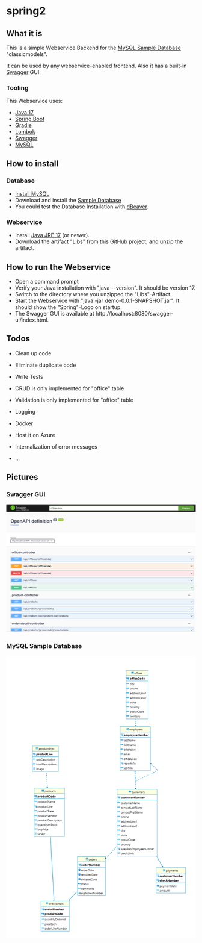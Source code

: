 # spring2

## What it is
This is a simple Webservice Backend for the [MySQL Sample Database](https://www.mysqltutorial.org/mysql-sample-database.aspx) "classicmodels".

It can be used by any webservice-enabled frontend. Also it has a built-in [Swagger](https://swagger.io/) GUI.

### Tooling
This Webservice uses:
* [Java 17](https://www.oracle.com/java/technologies/javase/jdk17-archive-downloads.html)
* [Spring Boot](https://spring.io/projects/spring-boot)
* [Gradle](https://gradle.org/)
* [Lombok](https://projectlombok.org/) 
* [Swagger](https://swagger.io/)
* [MySQL](https://www.mysql.com/de/)

## How to install

### Database

* [Install MySQL](https://www.mysqltutorial.org/install-mysql/)
* Download and install the [Sample Database](https://www.mysqltutorial.org/mysql-sample-database.aspx)
* You could test the Database Installation with [dBeaver](https://dbeaver.io/).

### Webservice
* Install [Java JRE 17](https://www.oracle.com/java/technologies/javase/jdk17-archive-downloads.html) (or newer).
* Download the artifact "Libs" from this GitHub project, and unzip the artifact.

## How to run the Webservice
* Open a command prompt
* Verify your Java installation with "java --version". It should be version 17.
* Switch to the directory where you unzipped the "Libs"-Artifact.
* Start the Webservice with "java -jar demo-0.0.1-SNAPSHOT.jar". It should show the "Spring"-Logo on startup.
* The Swagger GUI is available at http://localhost:8080/swagger-ui/index.html.

## Todos
* Clean up code
* Eliminate duplicate code 
* Write Tests
* CRUD is only implemented for "office" table
* Validation is only implemented for "office" table
* Logging
* Docker
* Host it on Azure
* Internalization of error messages

* ...

## Pictures

### Swagger GUI
![Swagger GUI](swagger.png)


### MySQL Sample Database
![MySQL Sample Database](mysql-sample-database.png)





